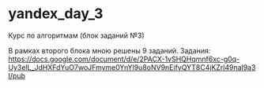 # yandex_day_3
Курс по алгоритмам (блок заданий №3)

В рамках второго блока мною решены 9 заданий.
Задания: https://docs.google.com/document/d/e/2PACX-1vSHQHqmnf6xc-g0q-Uy3elL_JdHXFdYuO7woJFmyme0YnYl9u8oNV9nEifyQYT8C4jKZrl49nal9a3I/pub
